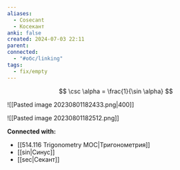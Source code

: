 ```yaml
---
aliases:
  - Cosecant
  - Косекант
anki: false
created: 2024-07-03 22:11
parent: 
connected:
  - "#обс/linking"
tags:
  - fix/empty
---
```



$$
\csc \alpha = \frac{1}{\sin \alpha}
$$

![[Pasted image 20230801182433.png|400]]

![[Pasted image 20230801182512.png]]










**Connected with:**
- [[514.116 Trigonometry MOC|Тригонометрия]]
- [[sin|Синус]]
- [[sec|Секант]]

